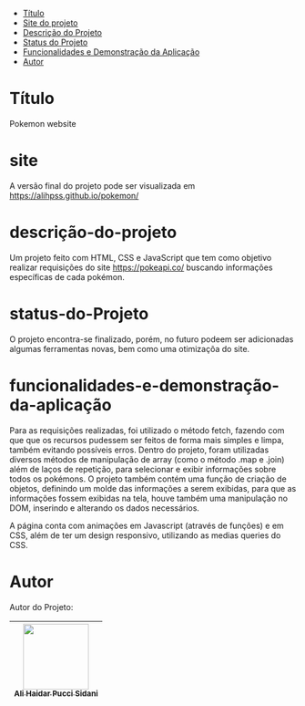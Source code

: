 * [Título](#Título)
* [Site do projeto](#site)
* [Descrição do Projeto](#descrição-do-projeto)
* [Status do Projeto](#status-do-Projeto)
* [Funcionalidades e Demonstração da Aplicação](#funcionalidades-e-demonstração-da-aplicação)
* [Autor](#Autor)
# Título
Pokemon website

# site 

A versão final do projeto pode ser visualizada em https://alihpss.github.io/pokemon/
# descrição-do-projeto 

Um projeto feito com HTML, CSS e JavaScript que tem como objetivo realizar requisições do site https://pokeapi.co/ buscando informações específicas de cada pokémon. 

# status-do-Projeto
O projeto encontra-se finalizado, porém, no futuro podeem ser adicionadas algumas ferramentas novas, bem como uma otimizaçõa do site. 

# funcionalidades-e-demonstração-da-aplicação
Para as requisições realizadas, foi utilizado o método fetch, fazendo com que que os recursos pudessem ser feitos de forma mais simples e limpa, também evitando possíveis erros. Dentro do projeto, foram utilizadas diversos métodos de manipulação de array (como o método .map e .join) além de laços de repetição, para selecionar e exibir informações sobre todos os pokémons. O projeto também contém uma função de criação de objetos, definindo um molde das informações a serem exibidas, para que as informações fossem exibidas na tela, houve também uma manipulação no DOM, inserindo e alterando os dados necessários. 

A página conta com animações em Javascript (através de funções) e em CSS, além de ter um design responsivo, utilizando as medias queries do CSS.  

# Autor

Autor do Projeto:

| [<img src="https://avatars.githubusercontent.com/u/95890117?v=4" width=115><br><sub>Ali Haidar Pucci Sidani</sub>](https://github.com/alihpss)
| :---: |

